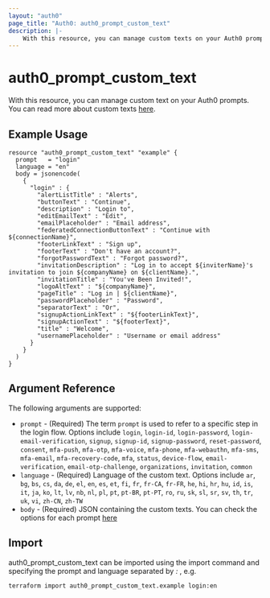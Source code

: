 ```yaml
---
layout: "auth0"
page_title: "Auth0: auth0_prompt_custom_text"
description: |-
    With this resource, you can manage custom texts on your Auth0 prompts.
---
```


# auth0_prompt_custom_text

With this resource, you can manage custom text on your Auth0 prompts. You can read more about custom texts
[here](https://auth0.com/docs/customize/universal-login-pages/customize-login-text-prompts).

## Example Usage

```hcl
resource "auth0_prompt_custom_text" "example" {
  prompt   = "login"
  language = "en"
  body = jsonencode(
    {
      "login" : {
        "alertListTitle" : "Alerts",
        "buttonText" : "Continue",
        "description" : "Login to",
        "editEmailText" : "Edit",
        "emailPlaceholder" : "Email address",
        "federatedConnectionButtonText" : "Continue with ${connectionName}",
        "footerLinkText" : "Sign up",
        "footerText" : "Don't have an account?",
        "forgotPasswordText" : "Forgot password?",
        "invitationDescription" : "Log in to accept ${inviterName}'s invitation to join ${companyName} on ${clientName}.",
        "invitationTitle" : "You've Been Invited!",
        "logoAltText" : "${companyName}",
        "pageTitle" : "Log in | ${clientName}",
        "passwordPlaceholder" : "Password",
        "separatorText" : "Or",
        "signupActionLinkText" : "${footerLinkText}",
        "signupActionText" : "${footerText}",
        "title" : "Welcome",
        "usernamePlaceholder" : "Username or email address"
      }
    }
  )
}
```

## Argument Reference

The following arguments are supported:

* `prompt` - (Required) The term `prompt` is used to refer to a specific step in the login flow. Options include `login`, `login-id`, `login-password`, `login-email-verification`, `signup`, `signup-id`, `signup-password`, `reset-password`, `consent`, `mfa-push`, `mfa-otp`, `mfa-voice`, `mfa-phone`, `mfa-webauthn`, `mfa-sms`, `mfa-email`, `mfa-recovery-code`, `mfa`, `status`, `device-flow`, `email-verification`, `email-otp-challenge`, `organizations`, `invitation`, `common`
* `language` - (Required) Language of the custom text. Options include `ar`, `bg`, `bs`, `cs`, `da`, `de`, `el`, `en`, `es`, `et`, `fi`, `fr`, `fr-CA`, `fr-FR`, `he`, `hi`, `hr`, `hu`, `id`, `is`, `it`, `ja`, `ko`, `lt`, `lv`, `nb`, `nl`, `pl`, `pt`, `pt-BR`, `pt-PT`, `ro`, `ru`, `sk`, `sl`, `sr`, `sv`, `th`, `tr`, `uk`, `vi`, `zh-CN`, `zh-TW`
* `body` - (Required) JSON containing the custom texts. You can check the options for each prompt [here](https://auth0.com/docs/customize/universal-login-pages/customize-login-text-prompts#prompt-values)

## Import

auth0_prompt_custom_text can be imported using the import command and specifying the prompt and language separated
by *:* , e.g.

```terminal
terraform import auth0_prompt_custom_text.example login:en
```
